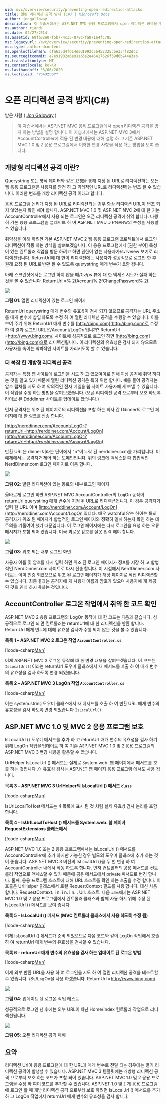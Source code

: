```yaml
---
uid: mvc/overview/security/preventing-open-redirection-attacks
title: 열린 리디렉션 공격 방지 (C#) | Microsoft Docs
author: jongalloway
description: 이 자습서에서는 ASP.NET MVC 응용 프로그램에서 open 리디렉션 공격을 방지 하는 방법을 설명 합니다. 이 자습서에서는 적용 된 변경 내용을 설명 합니다.
ms.author: riande
ms.date: 02/27/2014
ms.assetid: 69fb02e0-f5b7-4c35-878c-fa87164fc785
msc.legacyurl: /mvc/overview/security/preventing-open-redirection-attacks
msc.type: authoredcontent
ms.openlocfilehash: cfa635d4fd14d031993c5b452325cbe334f82dc2
ms.sourcegitcommit: e7e91932a6e91a63e2e46417626f39d6b244a3ab
ms.translationtype: MT
ms.contentlocale: ko-KR
ms.lasthandoff: 03/06/2020
ms.locfileid: "78432587"
---
```

# <a name="preventing-open-redirection-attacks-c"></a>오픈 리디렉션 공격 방지(C#)

받은 사람 ( [Jon Galloway](https://github.com/jongalloway) )

> 이 자습서에서는 ASP.NET MVC 응용 프로그램에서 open 리디렉션 공격을 방지 하는 방법을 설명 합니다. 이 자습서에서는 ASP.NET MVC 3에서 AccountController에 적용 된 변경 내용에 대해 설명 하 고 기존 ASP.NET MVC 1.0 및 2 응용 프로그램에서 이러한 변경 사항을 적용 하는 방법을 보여 줍니다.

## <a name="what-is-an-open-redirection-attack"></a>개방형 리디렉션 공격 이란?

Querystring 또는 양식 데이터와 같은 요청을 통해 지정 된 URL로 리디렉션하는 모든 웹 응용 프로그램은 사용자를 안전 하 고 악의적인 URL로 리디렉션하는 변조 될 수 있습니다. 이러한 변조를 개방 리디렉션 공격 이라고 합니다.

응용 프로그램 논리가 지정 된 URL로 리디렉션되는 경우 항상 리디렉션 URL이 변조 되지 않았는지 확인 해야 합니다. ASP.NET MVC 1.0 및 ASP.NET MVC 2에 대 한 기본 AccountController에서 사용 되는 로그인은 오픈 리디렉션 공격에 취약 합니다. 다행히 기존 응용 프로그램을 업데이트 하 여 ASP.NET MVC 3 Preview의 수정을 사용할 수 있습니다.

취약성을 이해 하려면 기본 ASP.NET MVC 2 웹 응용 프로그램 프로젝트에서 로그인 리디렉션이 작동 하는 방식을 살펴보겠습니다. 이 응용 프로그램에서 [권한 부여] 특성이 있는 컨트롤러 작업을 방문 하려고 하면 권한이 없는 사용자가/svrvview 보기로 리디렉션됩니다. ReturnUrl에 대 한이 리디렉션에는 사용자가 성공적으로 로그인 한 후 원래 요청 된 URL로 반환 될 수 있도록 querystring 매개 변수가 포함 됩니다.

아래 스크린샷에서는 로그인 하지 않을 때/Cv/ps 뷰에 대 한 액세스 시도가 실패 하는 것을 볼 수 있습니다. ReturnUrl =% 2fAccount% 2fChangePassword% 2f.

[![](preventing-open-redirection-attacks/_static/image2.png)](preventing-open-redirection-attacks/_static/image1.png)

**그림 01**: 열린 리디렉션이 있는 로그인 페이지

ReturnUrl querystring 매개 변수의 유효성이 검사 되지 않으므로 공격자는 URL 주소를 매개 변수에 삽입 하도록 수정 하 여 열린 리디렉션 공격을 수행할 수 있습니다. 이를 보여 주기 위해 ReturnUrl 매개 변수를 [http://bing.com](http://bing.com)로 수정 하 여 결과 로그인 URL은/Account/LogOn 입니까? ReturnUrl =<http://www.bing.com/>. 사이트에 성공적으로 로그인 하면 [http://bing.com](http://bing.com)으로 리디렉션됩니다. 이 리디렉션의 유효성은 검사 되지 않으므로 사용자를 속이는 악의적인 사이트를 가리키도록 할 수 있습니다.

### <a name="a-more-complex-open-redirection-attack"></a>더 복잡 한 개방형 리디렉션 공격

공격자는 특정 웹 사이트에 로그인을 시도 하 고 있으며이로 인해 [피싱 공격](https://www.microsoft.com/protect/fraud/phishing/symptoms.aspx)에 취약 하다는 것을 알고 있기 때문에 열린 리디렉션 공격은 특히 위험 합니다. 예를 들어 공격자는 암호 캡처를 시도 하 여 악의적인 전자 메일을 웹 사이트 사용자에 게 보낼 수 있습니다. 이 작업을 수행 하는 방법을 살펴보겠습니다. (오픈 리디렉션 공격 으로부터 보호 하도록 라이브 된 Ddddinner 사이트를 업데이트 했습니다.)

먼저 공격자는 위조 된 페이지로의 리디렉션을 포함 하는 회사 간 Ddinner의 로그인 페이지에 대 한 링크를 전송 합니다.

[http://nerddinner.com/Account/LogOn?returnUrl=http://nerddiner.com/Account/LogOn](http://nerddinner.com/Account/LogOn?returnUrl=http://nerddiner.com/Account/LogOn)

반환 URL은 dinner 이라는 단어에서 "n"이 누락 된 nerddiner.com를 가리킵니다. 이 예제에서는 공격자가 제어 하는 도메인입니다. 위의 링크에 액세스할 때 합법적인 NerdDinner.com 로그인 페이지로 이동 합니다.

[![](preventing-open-redirection-attacks/_static/image4.png)](preventing-open-redirection-attacks/_static/image3.png)

**그림 02**: 열린 리디렉션이 있는 동료의 내부 로그인 페이지

올바르게 로그인 하면 ASP.NET MVC AccountController의 LogOn 동작이 returnUrl querystring 매개 변수에 지정 된 URL로 리디렉션됩니다. 이 경우 공격자가 입력 한 URL 이며 [http://nerddiner.com/Account/LogOn](http://nerddiner.com/Account/LogOn)입니다. 매우 watchful 않는 한이는 특히 공격자가 위조 된 페이지가 합법적인 로그인 페이지와 정확히 일치 하는지 확인 하는 데 주의를 기울여야 했기 때문입니다. 이 로그인 페이지에는 다시 로그인을 요청 하는 오류 메시지가 포함 되어 있습니다. 미국 괴로운 암호를 잘못 입력 해야 합니다.

[![](preventing-open-redirection-attacks/_static/image6.png)](preventing-open-redirection-attacks/_static/image5.png)

**그림 03**: 위조 되는 내부 로그인 화면

사용자 이름 및 암호를 다시 입력 하면 위조 된 로그인 페이지가 정보를 저장 하 고 합법적인 NerdDinner.com 사이트로 다시 전송 합니다. 이 시점에서 NerdDinner.com 사이트는 이미 인증 되었으므로 위조 된 로그인 페이지가 해당 페이지로 직접 리디렉션할 수 있습니다. 최종 결과는 공격자에 게 사용자 이름과 암호가 있으며 사용자에 게 제공 된 것을 인식 하지 못하는 것입니다.

## <a name="looking-at-the-vulnerable-code-in-the-accountcontroller-logon-action"></a>AccountController 로그온 작업에서 취약 한 코드 확인

ASP.NET MVC 2 응용 프로그램의 LogOn 동작에 대 한 코드는 다음과 같습니다. 성공적으로 로그인 되 면 컨트롤러는 returnUrl에 대 한 리디렉션을 반환 합니다. ReturnUrl 매개 변수에 대해 유효성 검사가 수행 되지 않는 것을 볼 수 있습니다.

**목록 1 – ASP.NET MVC 2 로그온 작업 `AccountController.cs`**

[!code-csharp[Main](preventing-open-redirection-attacks/samples/sample1.cs)]

이제 ASP.NET MVC 3 로그온 동작에 대 한 변경 내용을 살펴보겠습니다. 이 코드는 `IsLocalUrl()`이라는 returnUrl 도우미 클래스에서 새 메서드를 호출 하 여 매개 변수의 유효성을 검사 하도록 변경 되었습니다.

**목록 2 – ASP.NET MVC 3 LogOn 작업 `AccountController.cs`**

[!code-csharp[Main](preventing-open-redirection-attacks/samples/sample2.cs)]

이는 system.string 도우미 클래스에서 새 메서드를 호출 하 여 반환 URL 매개 변수의 유효성을 검사 하도록 변경 되었습니다 `IsLocalUrl()`.

## <a name="protecting-your-aspnet-mvc-10-and-mvc-2-applications"></a>ASP.NET MVC 1.0 및 MVC 2 응용 프로그램 보호

IsLocalUrl () 도우미 메서드를 추가 하 고 returnUrl 매개 변수의 유효성을 검사 하기 위해 LogOn 작업을 업데이트 하 여 기존 ASP.NET MVC 1.0 및 2 응용 프로그램의 ASP.NET MVC 3 변경 내용을 활용할 수 있습니다.

UrlHelper IsLocalUrl () 메서드는 실제로 System.web. 웹 페이지에서 메서드를 호출 하는 것입니다 .이 유효성 검사는 ASP.NET 웹 페이지 응용 프로그램 에서도 사용 됩니다.

**목록 3 – ASP.NET MVC 3 UrlHelper의 IsLocalUrl () 메서드 `class`**

[!code-csharp[Main](preventing-open-redirection-attacks/samples/sample3.cs)]

IsUrlLocalToHost 메서드는 4 목록에 표시 된 것 처럼 실제 유효성 검사 논리를 포함 합니다.

**목록 4 – IsUrlLocalToHost () 메서드를 System.web. 웹 페이지 RequestExtensions 클래스에서**

[!code-csharp[Main](preventing-open-redirection-attacks/samples/sample4.cs)]

ASP.NET MVC 1.0 또는 2 응용 프로그램에서는 IsLocalUrl () 메서드를 AccountController에 추가 하지만 가능한 경우 별도의 도우미 클래스에 추가 하는 것이 좋습니다. ASP.NET MVC 3 버전의 IsLocalUrl ()을 두 번 변경 하 여 AccountController 내에서 작동 하도록 합니다. 먼저 컨트롤러의 공용 메서드를 컨트롤러 작업으로 액세스할 수 있기 때문에 공용 메서드에서 private 메서드로 변경 합니다. 둘째, 응용 프로그램 호스트에 대해 URL 호스트를 확인 하는 호출을 수정 합니다. 이 호출은 UrlHelper 클래스에서 로컬 RequestContext 필드를 사용 합니다. 대신 사용 합니다. RequestContext. i n. i n. i n. . Url. 호스트. 다음 코드에서는 ASP.NET MVC 1.0 및 2 응용 프로그램에서 컨트롤러 클래스와 함께 사용 하기 위해 수정 된 IsLocalUrl () 메서드를 보여 줍니다.

**목록 5 – IsLocalUrl () 메서드 (MVC 컨트롤러 클래스에서 사용 하도록 수정 됨)**

[!code-csharp[Main](preventing-open-redirection-attacks/samples/sample5.cs)]

이제 IsLocalUrl () 메서드가 준비 되었으므로 다음 코드와 같이 LogOn 작업에서 호출 하 여 returnUrl 매개 변수의 유효성을 검사할 수 있습니다.

**목록 6 – returnUrl 매개 변수의 유효성을 검사 하는 업데이트 된 로그온 방법**

[!code-csharp[Main](preventing-open-redirection-attacks/samples/sample6.cs)]

이제 외부 반환 URL을 사용 하 여 로그인을 시도 하 여 열린 리디렉션 공격을 테스트할 수 있습니다. /Ss/LogOn을 사용 하겠습니다. ReturnUrl =<http://www.bing.com/>.

[![](preventing-open-redirection-attacks/_static/image8.png)](preventing-open-redirection-attacks/_static/image7.png)

**그림 04**: 업데이트 된 로그온 작업 테스트

성공적으로 로그인 한 후에는 외부 URL이 아닌 Home/Index 컨트롤러 작업으로 리디렉션됩니다.

[![](preventing-open-redirection-attacks/_static/image10.png)](preventing-open-redirection-attacks/_static/image9.png)

**그림 05**: 오픈 리디렉션 공격 패배

## <a name="summary"></a>요약

리디렉션 Url이 응용 프로그램에 대 한 URL에 매개 변수로 전달 되는 경우에는 열기 리디렉션 공격이 발생할 수 있습니다. ASP.NET MVC 3 템플릿에는 개방형 리디렉션 공격 으로부터 보호 하는 코드가 포함 되어 있습니다. ASP.NET MVC 1.0 및 2 응용 프로그램을 수정 하 여이 코드를 추가할 수 있습니다. ASP.NET 1.0 및 2 개 응용 프로그램에 로그인 할 때 개방 리디렉션 공격 으로부터 보호 하려면 IsLocalUrl () 메서드를 추가 하 고 LogOn 작업에서 returnUrl 매개 변수의 유효성을 검사 합니다.
